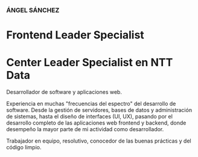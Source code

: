 ### ÁNGEL SÁNCHEZ
# Frontend Leader Specialist
# Center Leader Specialist en NTT Data

Desarrollador de software y aplicaciones web.

Experiencia en muchas "frecuencias del espectro" del desarrollo de software. Desde la gestión de servidores, bases de datos y administración de sistemas, hasta el diseño de interfaces (UI, UX), pasando por el desarrollo completo de las aplicaciones web frontend y backend, donde desempeño la mayor parte de mi actividad como desarrollador.

Trabajador en equipo, resolutivo, conocedor de las buenas prácticas y del código limpio.
